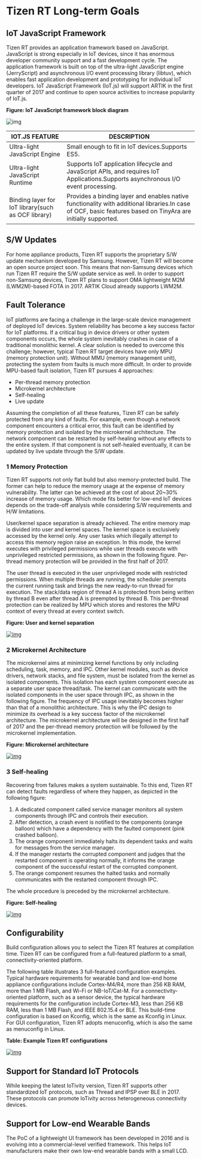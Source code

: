 # Tizen RT Long-term Goals

## IoT JavaScript Framework

Tizen RT provides an application framework based on JavaScript. JavaScript is strong especially in IoT devices, since it has enormous developer community support and a fast development cycle. The application framework is built on top of the ultra-light JavaScript engine (JerryScript) and asynchronous I/O event processing library (libtuv), which enables fast application development and prototyping for individual IoT developers. IoT JavaScript Framework (IoT.js) will support ARTIK in the first quarter of 2017 and continue to open source activities to increase popularity of IoT.js.

**Figure: IoT JavaScript framework block diagram**

![img](https://source.tizen.org/sites/default/files/images/iot_js_fw_diagram.png)

| IOT.JS FEATURE                           | DESCRIPTION                              |
| ---------------------------------------- | ---------------------------------------- |
| Ultra-light JavaScript Engine            | Small enough to fit in IoT devices.Supports ES5. |
| Ultra-light JavaScript Runtime           | Supports IoT application lifecycle and JavaScript APIs, and requires IoT Applications.Supports asynchronous I/O event processing. |
| Binding layer for IoT library(such as OCF library) | Provides a binding layer and enables native functionality with additional libraries.In case of OCF, basic features based on TinyAra are initially supported. |

## S/W Updates

For home appliance products, Tizen RT supports the proprietary S/W update mechanism developed by Samsung. However, Tizen RT will become an open source project soon. This means that non-Samsung devices which run Tizen RT require the S/W update service as well. In order to support non-Samsung devices, Tizen RT plans to support OMA lightweight M2M (LWM2M)-based FOTA in 2017. ARTIK Cloud already supports LWM2M.

## Fault Tolerance

IoT platforms are facing a challenge in the large-scale device management of deployed IoT devices. System reliability has become a key success factor for IoT platforms. If a critical bug in device drivers or other system components occurs, the whole system inevitably crashes in case of a traditional monolithic kernel. A clear solution is needed to overcome this challenge; however, typical Tizen RT target devices have only MPU (memory protection unit). Without MMU (memory management unit), protecting the system from faults is much more difficult. In order to provide MPU-based fault isolation, Tizen RT pursues 4 approaches:

- Per-thread memory protection
- Microkernel architecture
- Self-healing
- Live update

Assuming the completion of all these features, Tizen RT can be safely protected from any kind of faults. For example, even though a network component encounters a critical error, this fault can be identified by memory protection and isolated by the microkernel architecture. The network component can be restarted by self-healing without any effects to the entire system. If that component is not self-healed eventually, it can be updated by live update through the S/W update.

### 1 Memory Protection

Tizen RT supports not only flat build but also memory-protected build. The former can help to reduce the memory usage at the expense of memory vulnerability. The latter can be achieved at the cost of about 20~30% increase of memory usage. Which mode fits better for low-end IoT devices depends on the trade-off analysis while considering S/W requirements and H/W limitations.

User/kernel space separation is already achieved. The entire memory map is divided into user and kernel spaces. The kernel space is exclusively accessed by the kernel only. Any user tasks which illegally attempt to access this memory region raise an exception. In this mode, the kernel executes with privileged permissions while user threads execute with unprivileged restricted permissions, as shown in the following figure. Per-thread memory protection will be provided in the first half of 2017.

The user thread is executed in the user unprivileged mode with restricted permissions. When multiple threads are running, the scheduler preempts the current running task and brings the new ready-to-run thread for execution. The stack/data region of thread A is protected from being written by thread B even after thread A is preempted by thread B. This per-thread protection can be realized by MPU which stores and restores the MPU context of every thread at every context switch.

**Figure: User and kernel separation**

[![img](https://source.tizen.org/sites/default/files/resize/images/kernel_seperation-800x355.png)](https://source.tizen.org/sites/default/files/images/kernel_seperation.png)

### 2 Microkernel Architecture

The microkernel aims at minimizing kernel functions by only including scheduling, task, memory, and IPC. Other kernel modules, such as device drivers, network stacks, and file system, must be isolated from the kernel as isolated components. This isolation has each system component execute as a separate user space thread/task. The kernel can communicate with the isolated components in the user space through IPC, as shown in the following figure. The frequency of IPC usage inevitably becomes higher than that of a monolithic architecture. This is why the IPC design to minimize its overhead is a key success factor of the microkernel architecture. The microkernel architecture will be designed in the first half of 2017 and the per-thread memory protection will be followed by the microkernel implementation.

**Figure: Microkernel architecture**

[![img](https://source.tizen.org/sites/default/files/resize/images/conceptofmicrokernelarchitecture-800x331.png)](https://source.tizen.org/sites/default/files/images/conceptofmicrokernelarchitecture.png)

### 3 Self-healing

Recovering from failures makes a system sustainable. To this end, Tizen RT can detect faults regardless of where they happen, as depicted in the following figure:

1. A dedicated component called service manager monitors all system components through IPC and controls their execution.
2. After detection, a crash event is notified to the components (orange balloon) which have a dependency with the faulted component (pink crashed balloon).
3. The orange component immediately halts its dependent tasks and waits for messages from the service manager.
4. If the manager restarts the corrupted component and judges that the restarted component is operating normally, it informs the orange component of the successful restart of the corrupted component.
5. The orange component resumes the halted tasks and normally communicates with the restarted component through IPC.

The whole procedure is preceded by the microkernel architecture.

**Figure: Self-healing**

[![img](https://source.tizen.org/sites/default/files/resize/images/self-healing-400x461.png)](https://source.tizen.org/sites/default/files/images/self-healing.png)

## Configurability

Build configuration allows you to select the Tizen RT features at compilation time. Tizen RT can be configured from a full-featured platform to a small, connectivity-oriented platform.

The following table illustrates 3 full-featured configuration examples. Typical hardware requirements for wearable band and low-end home appliance configurations include Cortex-M4/R4, more than 256 KB RAM, more than 1 MB Flash, and Wi-Fi or NB-IoT/Cat-M. For a connectivity-oriented platform, such as a sensor device, the typical hardware requirements for the configuration include Cortex-M3, less than 256 KB RAM, less than 1 MB Flash, and IEEE 802.15.4 or BLE. This build-time configuration is based on Kconfig, which is the same as Kconfig in Linux. For GUI configuration, Tizen RT adopts menuconfig, which is also the same as menuconfig in Linux.

**Table: Example Tizen RT configurations**

[![img](https://source.tizen.org/sites/default/files/resize/images/threerepresentativeconfigurationsoftizenrt-700x435.png)](https://source.tizen.org/sites/default/files/images/threerepresentativeconfigurationsoftizenrt.png)

## Support for Standard IoT Protocols

While keeping the latest IoTivity version, Tizen RT supports other standardized IoT protocols, such as Thread and IPSP over BLE in 2017. These protocols can promote IoTivity across heterogeneous connectivity devices.

## Support for Low-end Wearable Bands

The PoC of a lightweight UI framework has been developed in 2016 and is evolving into a commercial-level verified framework. This helps IoT manufacturers make their own low-end wearable bands with a small LCD.